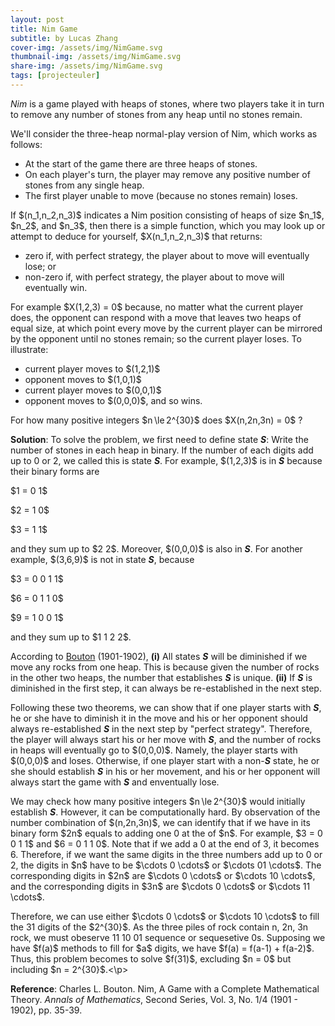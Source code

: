 ```yaml
---
layout: post
title: Nim Game
subtitle: by Lucas Zhang
cover-img: /assets/img/NimGame.svg
thumbnail-img: /assets/img/NimGame.svg
share-img: /assets/img/NimGame.svg
tags: [projecteuler]
---
```


<p><dfn>Nim</dfn> is a game played with heaps of stones, where two players take it in turn to remove any number of stones from any heap until no stones remain.</p>

<p>We'll consider the three-heap normal-play version of Nim, which works as follows:</p>
<ul>
<li>At the start of the game there are three heaps of stones.</li>
<li>On each player's turn, the player may remove any positive number of stones from any single heap.</li>
<li>The first player unable to move (because no stones remain) loses.</li>
</ul>

<p>If $(n_1,n_2,n_3)$ indicates a Nim position consisting of heaps of size $n_1$, $n_2$, and $n_3$, then there is a simple function, which you may look up or attempt to deduce for yourself, $X(n_1,n_2,n_3)$ that returns:</p>

<ul>
<li>zero if, with perfect strategy, the player about to move will eventually lose; or</li>
<li>non-zero if, with perfect strategy, the player about to move will eventually win.</li>
</ul>

<p>For example $X(1,2,3) = 0$ because, no matter what the current player does, the opponent can respond with a move that leaves two heaps of equal size, at which point every move by the current player can be mirrored by the opponent until no stones remain; so the current player loses. To illustrate:</p>

<ul>
<li>current player moves to $(1,2,1)$</li>
<li>opponent moves to $(1,0,1)$</li>
<li>current player moves to $(0,0,1)$</li>
<li>opponent moves to $(0,0,0)$, and so wins.</li>
</ul>

<p>For how many positive integers $n \le 2^{30}$ does $X(n,2n,3n) = 0$ ?</p>



<p><b>Solution</b>: To solve the problem, we first need to define state <b><i>S</i></b>: Write the number of stones in each heap in binary. If the number of each digits add up to 0 or 2, we called this is state <b><i>S</i></b>. For example, $(1,2,3)$ is in <b><i>S</i></b> because their binary forms are </p>
<p>$1 = 0 1$ </p>
<p>$2 = 1 0$ </p>
<p>$3 = 1 1$ </p>
<p>and they sum up to $2 2$. Moreover, $(0,0,0)$ is also in <b><i>S</i></b>. For another example, $(3,6,9)$ is not in state <b><i>S</i></b>, because </p>
<p>$3 = 0 0 1 1$ </p>
<p>$6 = 0 1 1 0$ </p>
<p>$9 = 1 0 0 1$ </p>
<p>and they sum up to $1 1 2 2$. </p>
<p>According to <a href="https://doi.org/10.2307/1967631">Bouton</a> (1901-1902), <b>(i)</b> All states <b><i>S</i></b> will be diminished if we move any rocks from one heap. This is because given the number of rocks in the other two heaps, the number that establishes <b><i>S</i></b> is unique. <b>(ii)</b> If <b><i>S</i></b> is diminished in the first step, it can always be re-established in the next step. </p>
<p>Following these two theorems, we can show that if one player starts with <b><i>S</i></b>, he or she have to diminish it in the move and his or her opponent should always re-established <b><i>S</i></b> in the next step by "perfect strategy". Therefore, the player will always start his or her move with <b><i>S</i></b>, and the number of rocks in heaps will eventually go to $(0,0,0)$. Namely, the player starts with $(0,0,0)$ and loses. Otherwise, if one player start with a non-<b><i>S</i></b> state, he or she should establish <b><i>S</i></b> in his or her movement, and his or her opponent will always start the game with <b><i>S</i></b> and enventually lose. </p>

<p>We may check how many positive integers $n \le 2^{30}$ would initially establish <b><i>S</i></b>. However, it can be computationally hard. By observation of the number combination of $(n,2n,3n)$, we can identify that if we have in its binary form $2n$ equals to adding one 0 at the of $n$. For example, $3 = 0 0 1 1$ and $6 = 0 1 1 0$. Note that if we add a 0 at the end of 3, it becomes 6. Therefore, if we want the same digits in the three numbers add up to 0 or 2, the digits in $n$ have to be $\cdots 0 \cdots$ or $\cdots 01 \cdots$. The corresponding digits in $2n$ are $\cdots 0 \cdots$ or $\cdots 10 \cdots$, and the corresponding digits in $3n$ are $\cdots 0 \cdots$ or $\cdots 11 \cdots$.<p/>
<p>Therefore, we can use either $\cdots 0 \cdots$ or $\cdots 10 \cdots$ to fill the 31 digits of the $2^{30}$. As the three piles of rock contain n, 2n, 3n rock, we must obeserve 11 10 01 sequence or sequesetive 0s. Supposing we have $f(a)$ methods to fill for $a$ digits, we have $f(a) = f(a-1) + f(a-2)$. Thus, this problem becomes to solve $f(31)$, excluding $n = 0$ but including $n = 2^{30}$.<\p>
<p><b>Reference</b>: Charles L. Bouton. Nim, A Game with a Complete Mathematical Theory. <i>Annals of Mathematics</i>, Second Series, Vol. 3, No. 1/4 (1901 - 1902), pp. 35-39.</p>
